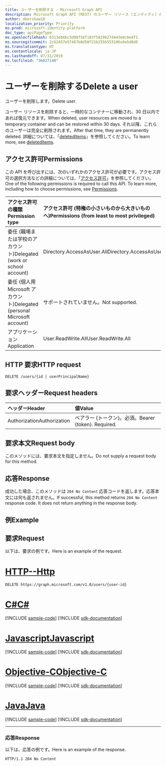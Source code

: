 ```yaml
---
title: ユーザーを削除する - Microsoft Graph API
description: Microsoft Graph API (REST) のユーザー リソース (エンティティ) の削除方法について説明します。
author: dkershaw10
localization_priority: Priority
ms.prod: microsoft-identity-platform
doc_type: apiPageType
ms.openlocfilehash: 6313eb6bc3d99f58f103f5829627d443e0c8edf1
ms.sourcegitcommit: 2c62457e57467b8d50f21b255b553106a9a5d8d6
ms.translationtype: HT
ms.contentlocale: ja-JP
ms.lasthandoff: 07/31/2019
ms.locfileid: "36027140"
---
```

# <a name="delete-a-user"></a><span data-ttu-id="300af-103">ユーザーを削除する</span><span class="sxs-lookup"><span data-stu-id="300af-103">Delete a user</span></span>

<span data-ttu-id="300af-104">ユーザーを削除します。</span><span class="sxs-lookup"><span data-stu-id="300af-104">Delete user.</span></span>  

<span data-ttu-id="300af-105">ユーザー リソースを削除すると、一時的なコンテナーに移動され、30 日以内であれば復元できます。</span><span class="sxs-lookup"><span data-stu-id="300af-105">When deleted, user resources are moved to a temporary container and can be restored within 30 days.</span></span>  <span data-ttu-id="300af-106">それ以降、これらのユーザーは完全に削除されます。</span><span class="sxs-lookup"><span data-stu-id="300af-106">After that time, they are permanently deleted.</span></span>  <span data-ttu-id="300af-107">詳細については、「[deletedItems](../resources/directory.md)」を参照してください。</span><span class="sxs-lookup"><span data-stu-id="300af-107">To learn more, see [deletedItems](../resources/directory.md).</span></span>

## <a name="permissions"></a><span data-ttu-id="300af-108">アクセス許可</span><span class="sxs-lookup"><span data-stu-id="300af-108">Permissions</span></span>

<span data-ttu-id="300af-p102">この API を呼び出すには、次のいずれかのアクセス許可が必要です。アクセス許可の選択方法などの詳細については、「[アクセス許可](/graph/permissions-reference)」を参照してください。</span><span class="sxs-lookup"><span data-stu-id="300af-p102">One of the following permissions is required to call this API. To learn more, including how to choose permissions, see [Permissions](/graph/permissions-reference).</span></span>

|<span data-ttu-id="300af-111">アクセス許可の種類</span><span class="sxs-lookup"><span data-stu-id="300af-111">Permission type</span></span>      | <span data-ttu-id="300af-112">アクセス許可 (特権の小さいものから大きいものへ)</span><span class="sxs-lookup"><span data-stu-id="300af-112">Permissions (from least to most privileged)</span></span>              |
|:--------------------|:---------------------------------------------------------|
|<span data-ttu-id="300af-113">委任 (職場または学校のアカウント)</span><span class="sxs-lookup"><span data-stu-id="300af-113">Delegated (work or school account)</span></span> | <span data-ttu-id="300af-114">Directory.AccessAsUser.All</span><span class="sxs-lookup"><span data-stu-id="300af-114">Directory.AccessAsUser.All</span></span>    |
|<span data-ttu-id="300af-115">委任 (個人用 Microsoft アカウント)</span><span class="sxs-lookup"><span data-stu-id="300af-115">Delegated (personal Microsoft account)</span></span> | <span data-ttu-id="300af-116">サポートされていません。</span><span class="sxs-lookup"><span data-stu-id="300af-116">Not supported.</span></span>    |
|<span data-ttu-id="300af-117">アプリケーション</span><span class="sxs-lookup"><span data-stu-id="300af-117">Application</span></span> | <span data-ttu-id="300af-118">User.ReadWrite.All</span><span class="sxs-lookup"><span data-stu-id="300af-118">User.ReadWrite.All</span></span> |

## <a name="http-request"></a><span data-ttu-id="300af-119">HTTP 要求</span><span class="sxs-lookup"><span data-stu-id="300af-119">HTTP request</span></span>

<!-- { "blockType": "ignored" } -->
```http
DELETE /users/{id | userPrincipalName}
```

## <a name="request-headers"></a><span data-ttu-id="300af-120">要求ヘッダー</span><span class="sxs-lookup"><span data-stu-id="300af-120">Request headers</span></span>

| <span data-ttu-id="300af-121">ヘッダー</span><span class="sxs-lookup"><span data-stu-id="300af-121">Header</span></span>       | <span data-ttu-id="300af-122">値</span><span class="sxs-lookup"><span data-stu-id="300af-122">Value</span></span>|
|:-----------|:------|
| <span data-ttu-id="300af-123">Authorization</span><span class="sxs-lookup"><span data-stu-id="300af-123">Authorization</span></span>  | <span data-ttu-id="300af-p103">ベアラー {トークン}。必須。</span><span class="sxs-lookup"><span data-stu-id="300af-p103">Bearer {token}. Required.</span></span>  |

## <a name="request-body"></a><span data-ttu-id="300af-126">要求本文</span><span class="sxs-lookup"><span data-stu-id="300af-126">Request body</span></span>

<span data-ttu-id="300af-127">このメソッドには、要求本文を指定しません。</span><span class="sxs-lookup"><span data-stu-id="300af-127">Do not supply a request body for this method.</span></span>

## <a name="response"></a><span data-ttu-id="300af-128">応答</span><span class="sxs-lookup"><span data-stu-id="300af-128">Response</span></span>

<span data-ttu-id="300af-p104">成功した場合、このメソッドは `204 No Content` 応答コードを返します。応答本文には何も返されません。</span><span class="sxs-lookup"><span data-stu-id="300af-p104">If successful, this method returns `204 No Content` response code. It does not return anything in the response body.</span></span>

## <a name="example"></a><span data-ttu-id="300af-131">例</span><span class="sxs-lookup"><span data-stu-id="300af-131">Example</span></span>

## <a name="request"></a><span data-ttu-id="300af-132">要求</span><span class="sxs-lookup"><span data-stu-id="300af-132">Request</span></span>

<span data-ttu-id="300af-133">以下は、要求の例です。</span><span class="sxs-lookup"><span data-stu-id="300af-133">Here is an example of the request.</span></span>

# <a name="httptabhttp"></a>[<span data-ttu-id="300af-134">HTTP</span><span class="sxs-lookup"><span data-stu-id="300af-134">--Http</span></span>](#tab/http)
<!-- {
  "blockType": "request",
  "name": "delete_user"
}-->
```http
DELETE https://graph.microsoft.com/v1.0/users/{user-id}
```
# <a name="ctabcsharp"></a>[<span data-ttu-id="300af-135">C#</span><span class="sxs-lookup"><span data-stu-id="300af-135">C#</span></span>](#tab/csharp)
[!INCLUDE [sample-code](../includes/snippets/csharp/delete-user-csharp-snippets.md)]
[!INCLUDE [sdk-documentation](../includes/snippets/snippets-sdk-documentation-link.md)]

# <a name="javascripttabjavascript"></a>[<span data-ttu-id="300af-136">Javascript</span><span class="sxs-lookup"><span data-stu-id="300af-136">Javascript</span></span>](#tab/javascript)
[!INCLUDE [sample-code](../includes/snippets/javascript/delete-user-javascript-snippets.md)]
[!INCLUDE [sdk-documentation](../includes/snippets/snippets-sdk-documentation-link.md)]

# <a name="objective-ctabobjc"></a>[<span data-ttu-id="300af-137">Objective-C</span><span class="sxs-lookup"><span data-stu-id="300af-137">Objective-C</span></span>](#tab/objc)
[!INCLUDE [sample-code](../includes/snippets/objc/delete-user-objc-snippets.md)]
[!INCLUDE [sdk-documentation](../includes/snippets/snippets-sdk-documentation-link.md)]

# <a name="javatabjava"></a>[<span data-ttu-id="300af-138">Java</span><span class="sxs-lookup"><span data-stu-id="300af-138">Java</span></span>](#tab/java)
[!INCLUDE [sample-code](../includes/snippets/java/delete-user-java-snippets.md)]
[!INCLUDE [sdk-documentation](../includes/snippets/snippets-sdk-documentation-link.md)]

---

### <a name="response"></a><span data-ttu-id="300af-139">応答</span><span class="sxs-lookup"><span data-stu-id="300af-139">Response</span></span>

<span data-ttu-id="300af-140">以下は、応答の例です。</span><span class="sxs-lookup"><span data-stu-id="300af-140">Here is an example of the response.</span></span> 
<!-- {
  "blockType": "response",
  "truncated": true
} -->
```http
HTTP/1.1 204 No Content
```

<!-- uuid: 8fcb5dbc-d5aa-4681-8e31-b001d5168d79
2015-10-25 14:57:30 UTC -->
<!-- {
  "type": "#page.annotation",
  "description": "Delete user",
  "keywords": "",
  "section": "documentation",
  "tocPath": "",
  "suppressions": [
  ]
}-->
